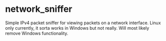 # network_sniffer
Simple IPv4 packet sniffer for viewing packets on a network interface.
Linux only currently, it sorta works in Windows but not really. Will most likely remove Windows functionality.
